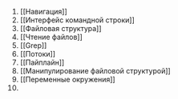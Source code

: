 1. [[Навигация]]
2. [[Интерфейс командной строки]]
3. [[Файловая структура]]
4. [[Чтение файлов]]
5. [[Grep]]
6. [[Потоки]]
7. [[Пайплайн]]
8. [[Манипулирование файловой структурой]]
9. [[Переменные окружения]]
10. 